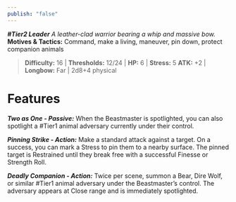```yaml
---
publish: "false"
---
```

***#Tier2 Leader***
*A leather-clad warrior bearing a whip and massive bow.*
**Motives & Tactics:** Command, make a living, maneuver, pin down, protect companion animals

> **Difficulty:** 16 | **Thresholds:** 12/24 | **HP:** 6 | **Stress:** 5
> **ATK:** +2 | **Longbow:** Far | 2d8+4 physical

# Features

***Two as One - Passive:*** When the Beastmaster is spotlighted, you can also spotlight a #Tier1 animal adversary currently under their control.

***Pinning Strike - Action:*** Make a standard attack against a target. On a success, you can mark a Stress to pin them to a nearby surface. The pinned target is Restrained until they break free with a successful Finesse or Strength Roll.

***Deadly Companion - Action:*** Twice per scene, summon a Bear, Dire Wolf, or similar #Tier1 animal adversary under the Beastmaster’s control. The adversary appears at Close range and is immediately spotlighted.
